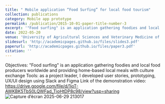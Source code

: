 ```yaml
---
title: " Mobile application “Food Surfing” for local food tourism"
collection: publications
category: Mobile app prototype
permalink: /publication/2015-10-01-paper-title-number-3
excerpt: '"Food surfing" is an application gathering foodies and local food producers worldwide and providing home-based local meals with culture exchange'
date: 2022-05-20
venue: 'University of Agricultural Sciences and Veterinary Medicine of Cluj-Napoca'
slidesurl: 'http://academicpages.github.io/files/slides3.pdf'
paperurl: 'http://academicpages.github.io/files/paper3.pdf'
citation: ''
---
```

Objectives: "Food surfing" is an application gathering foodies and local food producers worldwide and providing home-based local meals with culture exchange
Tools: as a project leader, I developed user stories, prototyping, UX/UI design using Slack and Figma
Link of the demonstration video: https://drive.google.com/file/d/1ioT-AWKBK5TbS0LQWFad_TioHtDP8c98/view?usp=sharing
![Capture d’écran 2025-06-29 213017](https://github.com/user-attachments/assets/adac37b1-c7a6-4d1a-b580-18f70c980e5a)
